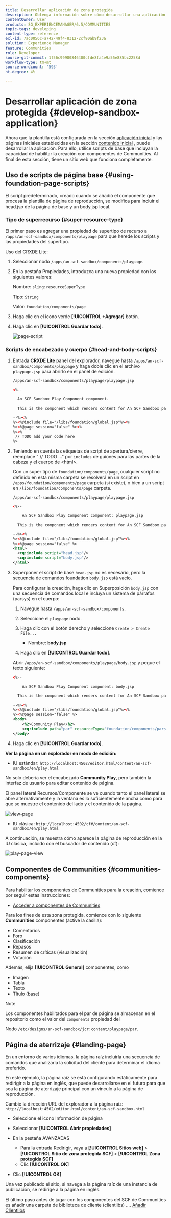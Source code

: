 ```yaml
---
title: Desarrollar aplicación de zona protegida
description: Obtenga información sobre cómo desarrollar una aplicación de zona protegida que utilice secuencias de comandos de base e incluya la capacidad de habilitar la creación con componentes de Communities.
contentOwner: User
products: SG_EXPERIENCEMANAGER/6.5/COMMUNITIES
topic-tags: developing
content-type: reference
exl-id: 7ac0056c-a742-49f4-8312-2cf90ab9f23a
solution: Experience Manager
feature: Communities
role: Developer
source-git-commit: 1f56c99980846400cfde8fa4e9a55e885bc2258d
workflow-type: tm+mt
source-wordcount: '593'
ht-degree: 4%

---
```


# Desarrollar aplicación de zona protegida  {#develop-sandbox-application}

Ahora que la plantilla está configurada en la sección [aplicación inicial](initial-app.md) y las páginas iniciales establecidas en la sección [contenido inicial](initial-content.md) , puede desarrollar la aplicación. Para ello, utilice scripts de base que incluyan la capacidad de habilitar la creación con componentes de Communities. Al final de esta sección, tiene un sitio web que funciona completamente.

## Uso de scripts de página base {#using-foundation-page-scripts}

El script predeterminado, creado cuando se añadió el componente que procesa la plantilla de página de reproducción, se modifica para incluir el head.jsp de la página de base y un body.jsp local.

### Tipo de superrecurso {#super-resource-type}

El primer paso es agregar una propiedad de supertipo de recurso a `/apps/an-scf-sandbox/components/playpage` para que herede los scripts y las propiedades del supertipo.

Uso del CRXDE Lite:

1. Seleccionar nodo `/apps/an-scf-sandbox/components/playpage`.
1. En la pestaña Propiedades, introduzca una nueva propiedad con los siguientes valores:

   Nombre: `sling:resourceSuperType`

   Tipo: `String`

   Valor: `foundation/components/page`

1. Haga clic en el icono verde **[!UICONTROL +Agregar]** botón.
1. Haga clic en **[!UICONTROL Guardar todo]**.

   ![page-script](assets/page-script.png)

### Scripts de encabezado y cuerpo {#head-and-body-scripts}

1. Entrada **CRXDE Lite** panel del explorador, navegue hasta `/apps/an-scf-sandbox/components/playpage` y haga doble clic en el archivo `playpage.jsp` para abrirlo en el panel de edición.

   `/apps/an-scf-sandbox/components/playpage/playpage.jsp`

   ```xml
   <%--
   
     An SCF Sandbox Play Component component.
   
     This is the component which renders content for An SCF Sandbox page.
   
   --%><%
   %><%@include file="/libs/foundation/global.jsp"%><%
   %><%@page session="false" %><%
   %><%
    // TODO add your code here
   %>
   ```

1. Teniendo en cuenta las etiquetas de script de apertura/cierre, reemplace &quot; // TODO ...&quot; por `includes` de guiones para las partes de la cabeza y el cuerpo de &lt;html>.

   Con un super tipo de `foundation/components/page`, cualquier script no definido en esta misma carpeta se resolverá en un script en `/apps/foundation/components/page` carpeta (si existe), o bien a un script en `/libs/foundation/components/page` carpeta.

   `/apps/an-scf-sandbox/components/playpage/playpage.jsp`

   ```xml
   <%--
   
       An SCF Sandbox Play Component component: playpage.jsp
   
     This is the component which renders content for An SCF Sandbox page.
   
   --%><%
   %><%@include file="/libs/foundation/global.jsp"%><%
   %><%@page session="false" %>
   <html>
     <cq:include script="head.jsp"/>
     <cq:include script="body.jsp"/>
   </html>
   ```

1. Superponer el script de base `head.jsp` no es necesario, pero la secuencia de comandos foundation `body.jsp` está vacío.

   Para configurar la creación, haga clic en Superposición `body.jsp` con una secuencia de comandos local e incluya un sistema de párrafos (parsys) en el cuerpo:

   1. Navegue hasta `/apps/an-scf-sandbox/components`.
   1. Seleccione el `playpage` nodo.
   1. Haga clic con el botón derecho y seleccione `Create > Create File...`

      * Nombre: **body.jsp**

   1. Haga clic en **[!UICONTROL Guardar todo]**.

   Abrir `/apps/an-scf-sandbox/components/playpage/body.jsp` y pegue el texto siguiente:

   ```xml
   <%--
   
       An SCF Sandbox Play Component component: body.jsp
   
     This is the component which renders content for An SCF Sandbox page.
   
   --%><%
   %><%@include file="/libs/foundation/global.jsp"%><%
   %><%@page session="false" %>
   <body>
       <h2>Community Play</h2>
       <cq:include path="par" resourceType="foundation/components/parsys" />
   </body>
   ```

1. Haga clic en **[!UICONTROL Guardar todo]**.

**Ver la página en un explorador en modo de edición:**

* IU estándar: `http://localhost:4502/editor.html/content/an-scf-sandbox/en/play.html`

No solo debería ver el encabezado **Community Play**, pero también la interfaz de usuario para editar contenido de página.

El panel lateral Recursos/Componente se ve cuando tanto el panel lateral se abre alternativamente y la ventana es lo suficientemente ancha como para que se muestre el contenido del lado y el contenido de la página.

![view-page](assets/view-page.png)

* IU clásica: `http://localhost:4502/cf#/content/an-scf-sandbox/en/play.html`

A continuación, se muestra cómo aparece la página de reproducción en la IU clásica, incluido con el buscador de contenido (cf):

![play-page-view](assets/play-page-view.png)

## Componentes de Communities {#communities-components}

Para habilitar los componentes de Communities para la creación, comience por seguir estas instrucciones:

* [Acceder a componentes de Communities](basics.md#accessing-communities-components)

Para los fines de esta zona protegida, comience con lo siguiente **Communities** componentes (active la casilla):

* Comentarios
* Foro
* Clasificación
* Repasos
* Resumen de críticas (visualización)
* Votación

Además, elija **[!UICONTROL General]** componentes, como

* Imagen
* Tabla
* Texto
* Título (base)

>[!NOTE]
>
>Los componentes habilitados para el par de página se almacenan en el repositorio como el valor del `components` propiedad del
>
>Nodo `/etc/designs/an-scf-sandbox/jcr:content/playpage/par`.

## Página de aterrizaje {#landing-page}

En un entorno de varios idiomas, la página raíz incluiría una secuencia de comandos que analizaría la solicitud del cliente para determinar el idioma preferido.

En este ejemplo, la página raíz se está configurando estáticamente para redirigir a la página en inglés, que puede desarrollarse en el futuro para que sea la página de aterrizaje principal con un vínculo a la página de reproducción.

Cambie la dirección URL del explorador a la página raíz: `http://localhost:4502/editor.html/content/an-scf-sandbox.html`

* Seleccione el icono Información de página
* Seleccionar **[!UICONTROL Abrir propiedades]**
* En la pestaña AVANZADAS

   * Para la entrada Redirigir, vaya a **[!UICONTROL Sitios web]** > **[!UICONTROL Sitio de zona protegida SCF]** > **[!UICONTROL Zona protegida SCF]**
   * Clic **[!UICONTROL OK]**

* Clic **[!UICONTROL OK]**

Una vez publicado el sitio, si navega a la página raíz de una instancia de publicación, se redirige a la página en inglés.

El último paso antes de jugar con los componentes del SCF de Communities es añadir una carpeta de biblioteca de cliente (clientlibs) .... [Añadir Clientlibs](add-clientlibs.md)
